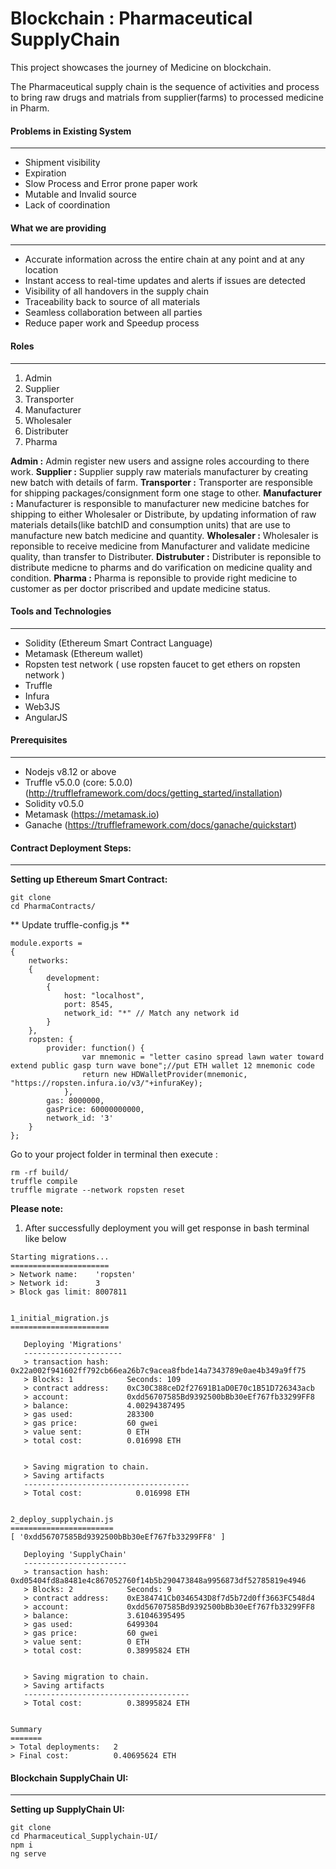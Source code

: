 # Blockchain : Pharmaceutical SupplyChain
This project showcases the journey of Medicine on blockchain.

The Pharmaceutical supply chain is the sequence of activities and process to bring raw drugs and matrials from supplier(farms) to processed medicine in Pharm.

#### Problems in Existing System
---
- Shipment visibility
- Expiration
- Slow Process and Error prone paper work
- Mutable and Invalid source
- Lack of coordination

#### What we are providing
---
- Accurate information across the entire chain at any point and at any location
- Instant access to real-time updates and alerts if issues are detected
- Visibility of all handovers in the supply chain
- Traceability back to source of all materials
- Seamless collaboration between all parties
- Reduce paper work and Speedup process



#### Roles
---
1. Admin
2. Supplier
3. Transporter
4. Manufacturer
5. Wholesaler
6. Distributer
7. Pharma

**Admin :** Admin register new users and assigne roles accourding to there work.
**Supplier :** Supplier supply raw materials manufacturer by creating new batch with details of farm.
**Transporter :** Transporter are responsible for shipping packages/consignment form one stage to other.
**Manufacturer :** Manufacturer is responsible to manufacturer new medicine batches for shipping to either Wholesaler or Distribute, by updating information of raw materials details(like batchID and consumption units) that are use to manufacture new batch medicine and quantity.
**Wholesaler :** Wholesaler is reponsible to receive medicine from Manufacturer and validate medicine quality, than transfer to Distributer.
**Distrubuter :** Distributer is reponsible to distribute medicne to pharms and do varification on medicine quality and condition.
**Pharma :** Pharma is reponsible to provide right medicine to customer as per doctor priscribed and update medicine status.

#### Tools and Technologies
---
- Solidity (Ethereum Smart Contract Language)
- Metamask (Ethereum wallet)
- Ropsten test network ( use ropsten faucet to get ethers on ropsten network )
- Truffle
- Infura
- Web3JS
- AngularJS

#### Prerequisites
---
- Nodejs v8.12 or above
- Truffle v5.0.0 (core: 5.0.0) (http://truffleframework.com/docs/getting_started/installation)
- Solidity v0.5.0
- Metamask (https://metamask.io)
- Ganache (https://truffleframework.com/docs/ganache/quickstart)

#### Contract Deployment Steps:
---
**Setting up Ethereum Smart Contract:**

```
git clone 
cd PharmaContracts/
```
** Update truffle-config.js **

```
module.exports =
{
    networks:
    {
	    development:
		{
	   		host: "localhost",
	   		port: 8545,
	   		network_id: "*" // Match any network id
		}
    },
    ropsten: {
    	provider: function() {
                var mnemonic = "letter casino spread lawn water toward extend public gasp turn wave bone";//put ETH wallet 12 mnemonic code
                return new HDWalletProvider(mnemonic, "https://ropsten.infura.io/v3/"+infuraKey);
		    },
        gas: 8000000,
        gasPrice: 60000000000,
		network_id: '3'
	}
};
```
Go to your project folder in terminal then execute :

```
rm -rf build/
truffle compile
truffle migrate --network ropsten reset
```
**Please note:**
1. After successfully deployment you will get response in bash terminal like below
```
Starting migrations...
======================
> Network name:    'ropsten'
> Network id:      3
> Block gas limit: 8007811


1_initial_migration.js
======================

   Deploying 'Migrations'
   ----------------------
   > transaction hash:    0x22a002f941602ff792cb66ea26b7c9acea8fbde14a7343789e0ae4b349a9ff75
   > Blocks: 1            Seconds: 109
   > contract address:    0xC30C388ceD2f27691B1aD0E70c1B51D726343acb
   > account:             0xdd56707585Bd9392500bBb30eEf767fb33299FF8
   > balance:             4.00294387495
   > gas used:            283300
   > gas price:           60 gwei
   > value sent:          0 ETH
   > total cost:          0.016998 ETH


   > Saving migration to chain.
   > Saving artifacts
   -------------------------------------
   > Total cost:            0.016998 ETH


2_deploy_supplychain.js
=======================
[ '0xdd56707585Bd9392500bBb30eEf767fb33299FF8' ]

   Deploying 'SupplyChain'
   -----------------------
   > transaction hash:    0xd05404fd8a8481e4c867052760f14b5b290473848a9956873df52785819e4946
   > Blocks: 2            Seconds: 9
   > contract address:    0xE384741Cb0346543D8f7d5b72d0ff3663FC548d4
   > account:             0xdd56707585Bd9392500bBb30eEf767fb33299FF8
   > balance:             3.61046395495
   > gas used:            6499304
   > gas price:           60 gwei
   > value sent:          0 ETH
   > total cost:          0.38995824 ETH


   > Saving migration to chain.
   > Saving artifacts
   -------------------------------------
   > Total cost:          0.38995824 ETH


Summary
=======
> Total deployments:   2
> Final cost:          0.40695624 ETH

```

#### Blockchain SupplyChain UI:
---
**Setting up SupplyChain UI:**

```
git clone
cd Pharmaceutical_Supplychain-UI/
npm i
ng serve
```
